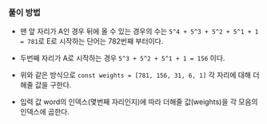 ### 풀이 방법

- 맨 앞 자리가 A인 경우 뒤에 올 수 있는 경우의 수는 `5^4 + 5^3 + 5^2 + 5^1 + 1 = 781`로 E로 시작하는 단어는 782번째 부터이다.
- 두번째 자리가 A로 시작하는 경우 `5^3 + 5^2 + 5^1 + 1 = 156` 이다.
- 위와 같은 방식으로 `const weights = [781, 156, 31, 6, 1]` 각 자리에 대해 더해줄 값을 구한다.

- 입력 값 word의 인덱스(몇번째 자리인지)에 따라 더해줄 값(weights)을 각 모음의 인덱스에 곱한다.
